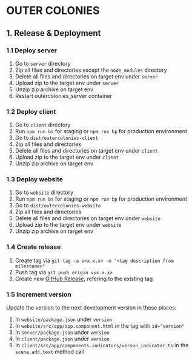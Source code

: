 # OUTER COLONIES

## 1. Release & Deployment

### 1.1 Deploy server

1. Go to `server` directory
2. Zip all files and directories except the `node_modules` directory
3. Delete all files and directories on target env under `server`
4. Upload zip to the target env under `server`
5. Unzip zip archive on target env
6. Restart outercolonies_server container

### 1.2 Deploy client

1. Go to `client` directory
2. Run `npm run bs` for staging or `npm run bp` for production environment
3. Go to `dist/outercolonies-client`
4. Zip all files and directories
5. Delete all files and directories on target env under `client`
6. Upload zip to the target env under `client`
7. Unzip zip archive on target env

### 1.3 Deploy website

1. Go to `website` directory
2. Run `npm run bs` for staging or `npm run bp` for production environment
3. Go to `dist/outercolonies-website`
4. Zip all files and directories
5. Delete all files and directories on target env under `website`
6. Upload zip to the target env under `website`
7. Unzip zip archive on target env

### 1.4 Create release

1. Create tag via `git tag -a v<x.x.x> -m "<tag description from milestone>"`
2. Push tag via `git push origin v<x.x.x>`
3. Create new [GitHub Release](https://github.com/chrthom/outer-colonies/releases/new), refering to the existing tag

### 1.5 Increment version

Update the version to the next development version in these places:

1. In `website/package.json` under `version`
2. In `website/src/app/app.component.html` in the <span> tag with `id="version"`
3. In `server/package.json` under `version`
4. In `client/package.json` under `version`
5. In `client/src/app/components.indicators/verson_indicator.ts` in the `scene.add.text` method call
